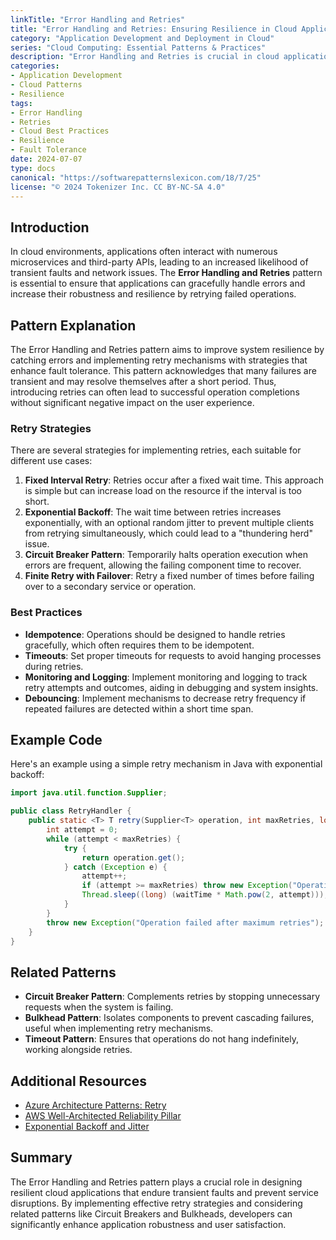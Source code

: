 ```yaml
---
linkTitle: "Error Handling and Retries"
title: "Error Handling and Retries: Ensuring Resilience in Cloud Applications"
category: "Application Development and Deployment in Cloud"
series: "Cloud Computing: Essential Patterns & Practices"
description: "Error Handling and Retries is crucial in cloud applications to ensure resilience and robustness by dealing with transient faults and providing mechanisms for retrying operations under failure conditions."
categories:
- Application Development
- Cloud Patterns
- Resilience
tags:
- Error Handling
- Retries
- Cloud Best Practices
- Resilience
- Fault Tolerance
date: 2024-07-07
type: docs
canonical: "https://softwarepatternslexicon.com/18/7/25"
license: "© 2024 Tokenizer Inc. CC BY-NC-SA 4.0"
---
```


## Introduction

In cloud environments, applications often interact with numerous microservices and third-party APIs, leading to an increased likelihood of transient faults and network issues. The **Error Handling and Retries** pattern is essential to ensure that applications can gracefully handle errors and increase their robustness and resilience by retrying failed operations.

## Pattern Explanation

The Error Handling and Retries pattern aims to improve system resilience by catching errors and implementing retry mechanisms with strategies that enhance fault tolerance. This pattern acknowledges that many failures are transient and may resolve themselves after a short period. Thus, introducing retries can often lead to successful operation completions without significant negative impact on the user experience.

### Retry Strategies

There are several strategies for implementing retries, each suitable for different use cases:

1. **Fixed Interval Retry**: Retries occur after a fixed wait time. This approach is simple but can increase load on the resource if the interval is too short.
2. **Exponential Backoff**: The wait time between retries increases exponentially, with an optional random jitter to prevent multiple clients from retrying simultaneously, which could lead to a "thundering herd" issue.
3. **Circuit Breaker Pattern**: Temporarily halts operation execution when errors are frequent, allowing the failing component time to recover.
4. **Finite Retry with Failover**: Retry a fixed number of times before failing over to a secondary service or operation.

### Best Practices

- **Idempotence**: Operations should be designed to handle retries gracefully, which often requires them to be idempotent.
- **Timeouts**: Set proper timeouts for requests to avoid hanging processes during retries.
- **Monitoring and Logging**: Implement monitoring and logging to track retry attempts and outcomes, aiding in debugging and system insights.
- **Debouncing**: Implement mechanisms to decrease retry frequency if repeated failures are detected within a short time span.

## Example Code

Here's an example using a simple retry mechanism in Java with exponential backoff:

```java
import java.util.function.Supplier;

public class RetryHandler {
    public static <T> T retry(Supplier<T> operation, int maxRetries, long waitTime) throws Exception {
        int attempt = 0;
        while (attempt < maxRetries) {
            try {
                return operation.get();
            } catch (Exception e) {
                attempt++;
                if (attempt >= maxRetries) throw new Exception("Operation failed after retries", e);
                Thread.sleep((long) (waitTime * Math.pow(2, attempt)));
            }
        }
        throw new Exception("Operation failed after maximum retries");
    }
}
```

## Related Patterns

- **Circuit Breaker Pattern**: Complements retries by stopping unnecessary requests when the system is failing.
- **Bulkhead Pattern**: Isolates components to prevent cascading failures, useful when implementing retry mechanisms.
- **Timeout Pattern**: Ensures that operations do not hang indefinitely, working alongside retries.

## Additional Resources

- [Azure Architecture Patterns: Retry](https://docs.microsoft.com/azure/architecture/patterns/retry)
- [AWS Well-Architected Reliability Pillar](https://docs.aws.amazon.com/wellarchitected/latest/reliability-pillar/welcome.html)
- [Exponential Backoff and Jitter](https://www.awsarchitectureblog.com/2015/03/backoff.html)

## Summary

The Error Handling and Retries pattern plays a crucial role in designing resilient cloud applications that endure transient faults and prevent service disruptions. By implementing effective retry strategies and considering related patterns like Circuit Breakers and Bulkheads, developers can significantly enhance application robustness and user satisfaction.
